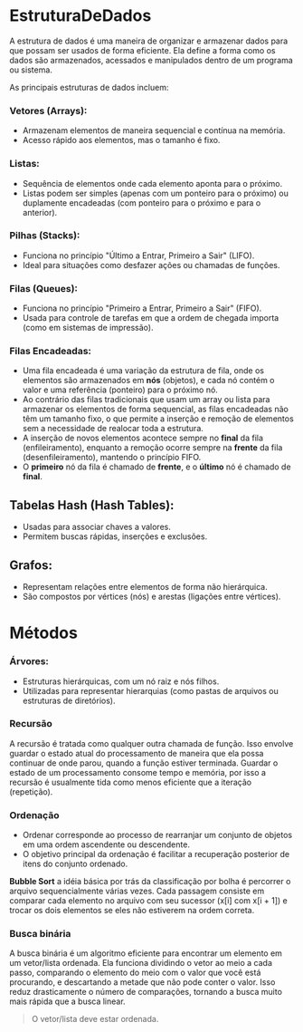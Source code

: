 # EstruturaDeDados

A estrutura de dados é uma maneira de organizar e armazenar dados para que possam ser usados de forma eficiente. Ela define a forma como os dados são armazenados, acessados e manipulados dentro de um programa ou sistema.

As principais estruturas de dados incluem:

### Vetores (Arrays):
- Armazenam elementos de maneira sequencial e contínua na memória.
- Acesso rápido aos elementos, mas o tamanho é fixo.

### Listas:
- Sequência de elementos onde cada elemento aponta para o próximo.
- Listas podem ser simples (apenas com um ponteiro para o próximo) ou duplamente encadeadas (com ponteiro para o próximo e para o anterior).

### Pilhas (Stacks):
- Funciona no princípio "Último a Entrar, Primeiro a Sair" (LIFO).
- Ideal para situações como desfazer ações ou chamadas de funções.

### Filas (Queues):
- Funciona no princípio "Primeiro a Entrar, Primeiro a Sair" (FIFO).
- Usada para controle de tarefas em que a ordem de chegada importa (como em sistemas de impressão).

### Filas Encadeadas:
- Uma fila encadeada é uma variação da estrutura de fila, onde os elementos são armazenados em **nós** (objetos), e cada nó contém o valor e uma referência (ponteiro) para o próximo nó.
- Ao contrário das filas tradicionais que usam um array ou lista para armazenar os elementos de forma sequencial, as filas encadeadas não têm um tamanho fixo, o que permite a inserção e remoção de elementos sem a necessidade de realocar toda a estrutura.
- A inserção de novos elementos acontece sempre no **final** da fila (enfileiramento), enquanto a remoção ocorre sempre na **frente** da fila (desenfileiramento), mantendo o princípio FIFO.
- O **primeiro** nó da fila é chamado de **frente**, e o **último** nó é chamado de **final**.

## Tabelas Hash (Hash Tables):
- Usadas para associar chaves a valores.
- Permitem buscas rápidas, inserções e exclusões.

## Grafos:
- Representam relações entre elementos de forma não hierárquica.
- São compostos por vértices (nós) e arestas (ligações entre vértices).


# Métodos

### Árvores:
- Estruturas hierárquicas, com um nó raiz e nós filhos.
- Utilizadas para representar hierarquias (como pastas de arquivos ou estruturas de diretórios).

### Recursão

A recursão é tratada como qualquer outra chamada de função. Isso envolve guardar o estado atual do processamento de maneira que ela possa continuar de onde parou, quando a função estiver terminada. Guardar o estado de um processamento consome tempo e memória, por isso a recursão é usualmente tida como menos eficiente que a iteração (repetição).

### Ordenação

- Ordenar corresponde ao processo de rearranjar um 
conjunto de objetos em uma ordem ascendente ou 
descendente.
- O objetivo principal da ordenação é facilitar a 
recuperação posterior de itens do conjunto ordenado. 

**Bubble Sort** a idéia básica por trás da classificação por bolha é percorrer o 
arquivo sequencialmente várias vezes. Cada passagem consiste 
em comparar cada elemento no arquivo com seu sucessor (x[i] 
com x[i + 1]) e trocar os dois elementos se eles não estiverem 
na ordem correta.

### Busca binária

A busca binária é um algoritmo eficiente para encontrar um elemento em um vetor/lista ordenada.
Ela funciona dividindo o vetor ao meio a cada passo, comparando o elemento do meio com o valor que você está procurando, e descartando a metade que não pode conter o valor. Isso reduz drasticamente o número de comparações, tornando a busca muito mais rápida que a busca linear.

> O vetor/lista deve estar ordenada.
